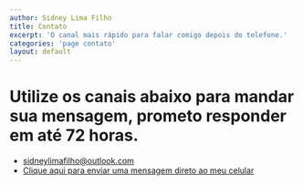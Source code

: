 ```yaml
---
author: Sidney Lima Filho
title: Contato
excerpt: 'O canal mais rápido para falar comigo depois do telefone.'
categories: 'page contato'
layout: default
---
```


Utilize os canais abaixo para mandar sua mensagem, prometo responder em até 72 horas.
=====================================================================================

+   [sidneylimafilho@outlook.com](mailto://sidneylimafilho@outlook.com)
+   [Clique aqui para enviar uma mensagem direto ao meu celular](https://docs.google.com/spreadsheet/viewform?formkey=dEtLSzNWdXlnanJMdTN6WmtQb2VnMlE6MQ)

